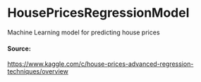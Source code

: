 # HousePricesRegressionModel
Machine Learning model for predicting house prices

#### Source:
https://www.kaggle.com/c/house-prices-advanced-regression-techniques/overview
